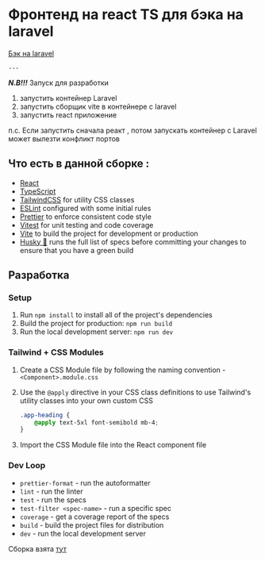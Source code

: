 # Фронтенд на react TS  для бэка на laravel 
<a href="">Бэк на laravel</a>


	---

   *****N.B!!!*****
   Запуск для разработки
   1. запустить контейнер Laravel
   2. запустить сборщик vite в контейнере с laravel
   3. запустить react приложение 

   п.с. Если запустить сначала реакт , потом запускать контейнер c Laravel может вылезти конфликт портов


## Что есть в данной сборке :

- [React](https://reactjs.org/)
- [TypeScript](https://www.typescriptlang.org/)
- [TailwindCSS](https://tailwindcss.com/) for utility CSS classes
- [ESLint](https://eslint.org/) configured with some initial rules
- [Prettier](https://prettier.io/) to enforce consistent code style
- [Vitest](https://vitest.dev/) for unit testing and code coverage
- [Vite](https://vitejs.dev/) to build the project for development or production
- [Husky 🐶](https://typicode.github.io/husky/) runs the full list of specs before committing your changes to ensure that you have a green build

## Разработка

### Setup

1. Run `npm install` to install all of the project's dependencies
2. Build the project for production: `npm run build`
3. Run the local development server: `npm run dev`

### Tailwind + CSS Modules

1. Create a CSS Module file by following the naming convention - `<Component>.module.css`
2. Use the `@apply` directive in your CSS class definitions to use Tailwind's utility classes into your own custom CSS
    
    ```css
    .app-heading {
        @apply text-5xl font-semibold mb-4;
    }
    ```
3. Import the CSS Module file into the React component file

### Dev Loop

- `prettier-format` - run the autoformatter
- `lint` - run the linter
- `test` - run the specs
- `test-filter <spec-name>` - run a specific spec
- `coverage` - get a coverage report of the specs
- `build` - build the project files for distribution
- `dev` - run the local development server



Сборка взята <a href="https://github.com/nrabhiram/vite-react-ts-tailwind-template.git">тут</a>
